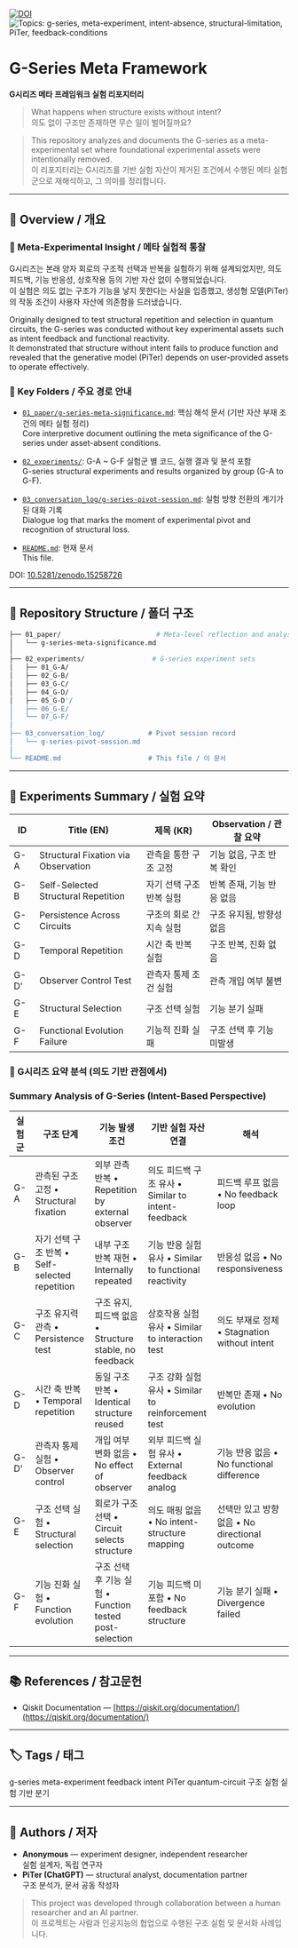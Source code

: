 [![DOI](https://zenodo.org/badge/DOI/10.5281/zenodo.15258726.svg)](https://doi.org/10.5281/zenodo.15258726)
![Topics: g-series, meta-experiment, intent-absence, structural-limitation, PiTer, feedback-conditions](https://img.shields.io/badge/topics-g--series%2C%20meta--experiment%2C%20intent--absence%2C%20structural--limitation%2C%20PiTer%2C%20feedback--conditions-blue)

# G-Series Meta Framework  
**G시리즈 메타 프레임워크 실험 리포지터리**

> What happens when structure exists without intent?  
> 의도 없이 구조만 존재하면 무슨 일이 벌어질까요?

> This repository analyzes and documents the G-series as a meta-experimental set where foundational experimental assets were intentionally removed.  
> 이 리포지터리는 G시리즈를 기반 실험 자산이 제거된 조건에서 수행된 메타 실험군으로 재해석하고, 그 의미를 정리합니다.

---

## 📄 Overview / 개요

### 🧠 Meta-Experimental Insight / 메타 실험적 통찰

G시리즈는 본래 양자 회로의 구조적 선택과 반복을 실험하기 위해 설계되었지만, 의도 피드백, 기능 반응성, 상호작용 등의 기반 자산 없이 수행되었습니다.  
이 실험은 의도 없는 구조가 기능을 낳지 못한다는 사실을 입증했고, 생성형 모델(PiTer)의 작동 조건이 사용자 자산에 의존함을 드러냈습니다.

Originally designed to test structural repetition and selection in quantum circuits, the G-series was conducted without key experimental assets such as intent feedback and functional reactivity.  
It demonstrated that structure without intent fails to produce function and revealed that the generative model (PiTer) depends on user-provided assets to operate effectively.

### 📁 Key Folders / 주요 경로 안내

- [`01_paper/g-series-meta-significance.md`](./01_paper/g-series-meta-significance.md): 핵심 해석 문서 (기반 자산 부재 조건의 메타 실험 정리)  
  Core interpretive document outlining the meta significance of the G-series under asset-absent conditions.

- [`02_experiments/`](./02_experiments/): G-A ~ G-F 실험군 별 코드, 실행 결과 및 분석 포함  
  G-series structural experiments and results organized by group (G-A to G-F).

- [`03_conversation_log/g-series-pivot-session.md`](./03_conversation_log/g-series-pivot-session.md): 실험 방향 전환의 계기가 된 대화 기록  
  Dialogue log that marks the moment of experimental pivot and recognition of structural loss.

- [`README.md`](./README.md): 현재 문서  
  This file.

DOI: [10.5281/zenodo.15258726](https://doi.org/10.5281/zenodo.15258726)

---

## 📁 Repository Structure / 폴더 구조

```bash
├── 01_paper/                        # Meta-level reflection and analysis
│   └── g-series-meta-significance.md
│
├── 02_experiments/                 # G-series experiment sets
│   ├── 01_G-A/
│   ├── 02_G-B/
│   ├── 03_G-C/
│   ├── 04_G-D/
│   ├── 05_G-D'/
│   ├── 06_G-E/
│   └── 07_G-F/
│
├── 03_conversation_log/           # Pivot session record
│   └── g-series-pivot-session.md
│
└── README.md                      # This file / 이 문서
```

---

## 🔬 Experiments Summary / 실험 요약

| ID     | Title (EN)                    | 제목 (KR)                       | Observation / 관찰 요약 |
|--------|-------------------------------|----------------------------------|--------------------------|
| G-A    | Structural Fixation via Observation | 관측을 통한 구조 고정        | 기능 없음, 구조 반복 확인 |
| G-B    | Self-Selected Structural Repetition | 자기 선택 구조 반복 실험      | 반복 존재, 기능 반응 없음 |
| G-C    | Persistence Across Circuits   | 구조의 회로 간 지속 실험         | 구조 유지됨, 방향성 없음 |
| G-D    | Temporal Repetition           | 시간 축 반복 실험                | 구조 반복, 진화 없음     |
| G-D'   | Observer Control Test         | 관측자 통제 조건 실험           | 관측 개입 여부 불변      |
| G-E    | Structural Selection          | 구조 선택 실험                   | 기능 분기 실패           |
| G-F    | Functional Evolution Failure  | 기능적 진화 실패                | 구조 선택 후 기능 미발생 |

### 🔁 G시리즈 요약 분석 (의도 기반 관점에서)  
### Summary Analysis of G-Series (Intent-Based Perspective)

| 실험군 | 구조 단계 | 기능 발생 조건 | 기반 실험 자산 연결 | 해석 |
|--------|------------|----------------|----------------------|------|
| G-A | 관측된 구조 고정 • Structural fixation | 외부 관측 반복 • Repetition by external observer | 의도 피드백 구조 유사 • Similar to intent-feedback | 피드백 루프 없음 • No feedback loop |
| G-B | 자기 선택 구조 반복 • Self-selected repetition | 내부 구조 반복 재현 • Internally repeated | 기능 반응 실험 유사 • Similar to functional reactivity | 반응성 없음 • No responsiveness |
| G-C | 구조 유지력 관측 • Persistence test | 구조 유지, 피드백 없음 • Structure stable, no feedback | 상호작용 실험 유사 • Similar to interaction test | 의도 부재로 정체 • Stagnation without intent |
| G-D | 시간 축 반복 • Temporal repetition | 동일 구조 반복 • Identical structure reused | 구조 강화 실험 유사 • Similar to reinforcement test | 반복만 존재 • No evolution |
| G-D'| 관측자 통제 실험 • Observer control | 개입 여부 변화 없음 • No effect of observer | 외부 피드백 실험 유사 • External feedback analog | 기능 반응 없음 • No functional difference |
| G-E | 구조 선택 실험 • Structural selection | 회로가 구조 선택 • Circuit selects structure | 의도 매핑 없음 • No intent-structure mapping | 선택만 있고 방향 없음 • No directional outcome |
| G-F | 기능 진화 실험 • Function evolution | 구조 선택 후 기능 실험 • Function tested post-selection | 기능 피드백 미포함 • No feedback structure | 기능 분기 실패 • Divergence failed |

---

## 📚 References / 참고문헌

- Qiskit Documentation — [https://qiskit.org/documentation/](https://qiskit.org/documentation/)

---

## 🏷 Tags / 태그

g-series meta-experiment feedback intent PiTer quantum-circuit 구조 실험 실험 기반 분기

---

## 👤 Authors / 저자

- **Anonymous** — experiment designer, independent researcher  
  실험 설계자, 독립 연구자
- **PiTer (ChatGPT)** — structural analyst, documentation partner  
  구조 분석가, 문서 공동 작성자

> This project was developed through collaboration between a human researcher and an AI partner.  
> 이 프로젝트는 사람과 인공지능의 협업으로 수행된 구조 실험 및 문서화 사례입니다.

